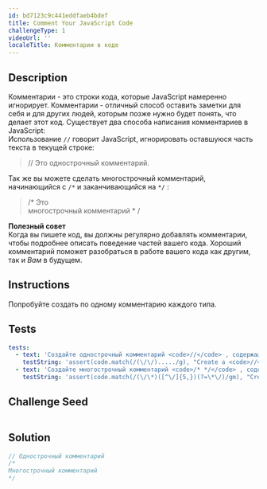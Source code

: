 ```yaml
---
id: bd7123c9c441eddfaeb4bdef
title: Comment Your JavaScript Code
challengeType: 1
videoUrl: ''
localeTitle: Комментарии в коде
---
```


## Description
<section id="description"> Комментарии - это строки кода, которые JavaScript намеренно игнорирует. Комментарии - отличный способ оставить заметки для себя и для других людей, которым позже нужно будет понять, что делает этот код. Существует два способа написания комментариев в JavaScript:<br> Использование <code>//</code> говорит JavaScript, игнорировать оставшуюся часть текста в текущей строке: <blockquote> // Это однострочный комментарий. </blockquote> Так же вы можете сделать многострочный комментарий, начинающийся с <code>/*</code> и заканчивающийся на <code>*/</code> : <blockquote> /* Это <br> многострочный комментарий * / </blockquote> <strong>Полезный совет</strong> <br> Когда вы пишете код, вы должны регулярно добавлять комментарии, чтобы подробнее описать поведение частей вашего кода. Хороший комментарий поможет разобраться в работе вашего кода как другим, так и <em>Вам</em> в будущем. </section>

## Instructions
<section id="instructions"> Попробуйте создать по одному комментарию каждого типа. </section>

## Tests
<section id='tests'>

```yml
tests:
  - text: 'Создайте однострочный комментарий <code>//</code> , содержащий не менее пяти букв.'
    testString: 'assert(code.match(/(\/\/)...../g), "Create a <code>//</code> style comment that contains at least five letters.");'
  - text: 'Создайте многострочный комментарий <code>/* */</code> , содержащий не менее пяти букв.'
    testString: 'assert(code.match(/(\/\*)([^\/]{5,})(?=\*\/)/gm), "Create a <code>/* */</code> style comment that contains at least five letters.");'

```

</section>

## Challenge Seed
<section id='challengeSeed'>

<div id='js-seed'>

```js

```

</div>



</section>

## Solution
<section id='solution'>

```js
// Однострочный комментарий
/*
Многострочный комментарий
*/
```
</section>
